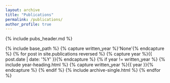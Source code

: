 ```yaml
---
layout: archive
title: "Publications"
permalink: /publications/
author_profile: true
---
```


{% include pubs_header.md %}

{% include base_path %}
{% capture written_year %}'None'{% endcapture %}
{% for post in site.publications reversed %}
{% capture year %}{{ post.date | date: '%Y' }}{% endcapture %}
  {% if year != written_year %}
    {% include year-heading.html %}
    {% capture written_year %}{{ year }}{% endcapture %}
  {% endif %}
  {% include archive-single.html %}
{% endfor %}
